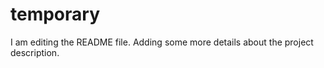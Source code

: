 # temporary


I am editing the README file. Adding some more details about the project description.
